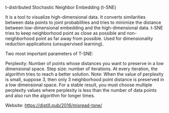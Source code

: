 t-distributed Stochastic Neighbor Embedding (t-SNE)

It is a tool to visualize high-dimensional data. It converts similarities between data points to joint probabilities and tries to minimize the distance between low-dimensional embedding and the high-dimensional data. t-SNE tries to keep neighborhood point as close as possible and non-neighborhood point as far away from possible. Used for dimensionality reduction applications (unsupervised learning).

Two most important parameters of T-SNE:

Perplexity: Number of points whose distances you want to preserve in a low dimensional space.
Step size: number of iterations. At every iteration, the algorithm tries to reach a better solution.
Note: When the value of perplexity is small, suppose 3, then only 3 neighborhood point distance is preserved in a low dimensional space. For a stable result, you must choose multiple perplexity values where perplexity is less than the number of data points and also run the algorithm for longer times.

Website: https://distill.pub/2016/misread-tsne/
